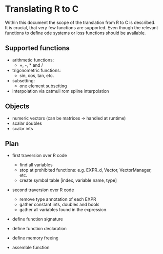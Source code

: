 # Translating R to C

Within this document the scope of the translation from R to C is described.
It is crucial, that very few functions are supported. Even though the relevant functions
to define ode systems or loss functions should be available.

## Supported functions

- arithmetic functions:
  - +, -, * and /
- trigonometric functions:
  - sin, cos, tan, etc.
- subsetting:
  - one element subsetting
- interpolation via catmull rom spline interpolation


## Objects

- numeric vectors (can be matrices -> handled at runtime)
- scalar doubles
- scalar ints

## Plan

- first traversion over R code
  - find all variables
  - stop at prohibited functions: e.g. EXPR_d, Vector, VectorManager, etc.
  - create symbol table [index, variable name, type]

- second traversion over R code
  - remove type annotation of each EXPR
  - gather constant ints, doubles and bools
  - gather all variables found in the expression

- define function signature

- define function declaration

- define memory freeing

- assemble function
